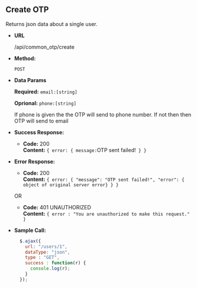 **Create OTP**
----
  Returns json data about a single user.

* **URL**

  /api/common_otp/create

* **Method:**

  `POST`
  

* **Data Params**

    **Required:**
    `email:[string]`

    **Oprional:**
    `phone:[string]`

  If phone is given the the OTP will send to phone number. If not then then OTP will send to email

* **Success Response:**

  * **Code:** 200 <br />
    **Content:** ` {
          error: {
            message: `OTP sent failed!`
          }
        }`
 
* **Error Response:**

  * **Code:** 200  <br />
    **Content:** `{
                    error: {
                        "message": "OTP sent failed!",
                        "error": { object of original server error}
                    }
                }`

  OR

  * **Code:** 401 UNAUTHORIZED <br />
    **Content:** `{ error : "You are unauthorized to make this request." }`

* **Sample Call:**

  ```javascript
    $.ajax({
      url: "/users/1",
      dataType: "json",
      type : "GET",
      success : function(r) {
        console.log(r);
      }
    });
  ```